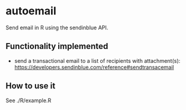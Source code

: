 # autoemail

Send email in R using the sendinblue API.

## Functionality implemented

* send a transactional email to a list of recipients with attachment(s): https://developers.sendinblue.com/reference#sendtransacemail

## How to use it

See ./R/example.R



